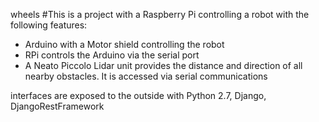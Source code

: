 wheels
#This is a project with a Raspberry Pi controlling a robot with the following features:
- Arduino with a Motor shield controlling the robot
- RPi controls the Arduino via the serial port
- A Neato Piccolo Lidar unit provides the distance and direction of all nearby obstacles.  It is accessed via serial communications


interfaces are exposed to the outside with Python 2.7, Django, DjangoRestFramework
